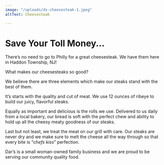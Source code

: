 ```yaml
---
image: "/uploads/ds-cheesesteak-1.jpeg"
altText: Cheesesteak

---
```

# Save Your Toll Money...

There’s no need to go to Philly for a great cheesesteak. We have them here in Haddon Township, NJ! 

What makes our cheesesteaks so good? 

We believe there are three elements which make our steaks stand with the best of them. 

It’s starts with the quality and cut of meat.  We use 12 ounces of ribeye to build our juicy, flavorful steaks.

Equally as important and delicious is the rolls we use. Delivered to us daily from a local bakery, our bread is soft with the perfect chew and ability to hold up all the cheesy meaty goodness of our steaks.   
  
Last but not least, we treat the meat on our grill with care. Our steaks are never dry and we make sure to melt the cheese all the way through so that every bite is “_chefs kiss_” perfection.

Dar’s is a small woman-owned family business and we are proud to be serving our community quality food.